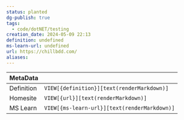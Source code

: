 ```yaml
---
status: planted
dg-publish: true
tags:
  - code/dotNET/testing
creation_date: 2024-05-09 22:13
definition: undefined
ms-learn-url: undefined
url: https://chillbdd.com/
aliases:
---
```


| MetaData   |                                              |
| ---------- | -------------------------------------------- |
| Definition | `VIEW[{definition}][text(renderMarkdown)]`   |
| Homesite   | `VIEW[{url}][text(renderMarkdown)]`          |
| MS Learn   | `VIEW[{ms-learn-url}][text(renderMarkdown)]` |
